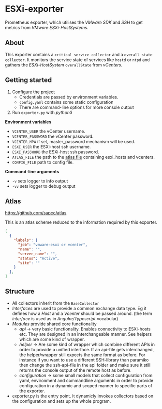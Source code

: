 # ESXi-exporter
Prometheus exporter, which utilises the _VMware SDK_ and _SSH_ to get metrics from _VMware ESXi-HostSystems_.

## About
This exporter contains a `critical service collector` and a `overall state collector`. It monitors the service state of services like `hostd` or `ntpd` and gathers the _ESXi-HostSystem_ `overallState` from _vCenters_. 


## Getting started

1. Configure the project
    - Credentials are passed by environment variables.
    - `config.yaml` contains some static configuration
    - There are command-line options for more console output
2. Run `exporter.py` with _python3_

**Environment variables**
- `VCENTER_USER` the vCenter username.
- `VCENTER_PASSWORD` the vCenter password.
- `VCENTER_MPW` if set, master_password mechanism will be used.
- `ESXI_USER` the ESXi-host ssh username.
- `ESXI_PASSWORD` the ESXi-host ssh password.
- `ATLAS_FILE` the path to the [atlas file](https://github.com/sapcc/atlas) containing esxi_hosts and vcenters.
- `CONFIG_FILE` path to config file.

**Command-line arguments**
- `-v` sets logger to info output
- `-vv` sets logger to debug output

## Atlas
https://github.com/sapcc/atlas

This is an atlas scheme reduced to the information required by this exporter.

```json
[
  {
    "labels": {
      "job": "vmware-esxi or vcenter",
      "name": "",
      "server_name": "",
      "status": "Active",
      "site": ""
    }
  },
]
```

## Structure

- All collectors inherit from the `BaseCollector`
- _Interfaces_ are used to provide a common exchange data type. Eg it defines how a _Host_ and a _Vcenter_ should be passed around. (the term _interface_ is used as in _Angular/Typescript_ vocabular)  
- _Modules_ provide shared core functionality
    - _api_ &rarr; very basic functionality. Enables connectivity to ESXi-hosts etc. They are designed in an interchangeable manner. See helpers which are some kind of wrapper.
    - _helper_ &rarr; Are some kind of wrapper which combine different APIs in order to provide a unified interface. If an api-file gets interchanged, the helper/wrapper still expects the same format as before. For instance if you want to use a different SSH-library than paramiko then change the ssh-api-file in the api folder and make sure it still returns the console output of the remote host as before.
    - _configuration_ &rarr; some small models that collect configuration from yaml, environment and commandline arguments in order to provide configuration in a dynamic and scoped manner to specific parts of the exporter.
- exporter.py is the entry point. It dynamicly invokes collectors based on the configuration and sets up the whole program.
